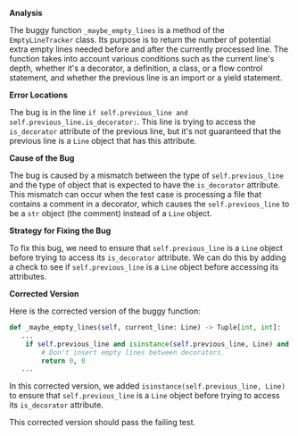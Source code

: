 **Analysis**

The buggy function `_maybe_empty_lines` is a method of the `EmptyLineTracker` class. Its purpose is to return the number of potential extra empty lines needed before and after the currently processed line. The function takes into account various conditions such as the current line's depth, whether it's a decorator, a definition, a class, or a flow control statement, and whether the previous line is an import or a yield statement.

**Error Locations**

The bug is in the line `if self.previous_line and self.previous_line.is_decorator:`. This line is trying to access the `is_decorator` attribute of the previous line, but it's not guaranteed that the previous line is a `Line` object that has this attribute.

**Cause of the Bug**

The bug is caused by a mismatch between the type of `self.previous_line` and the type of object that is expected to have the `is_decorator` attribute. This mismatch can occur when the test case is processing a file that contains a comment in a decorator, which causes the `self.previous_line` to be a `str` object (the comment) instead of a `Line` object.

**Strategy for Fixing the Bug**

To fix this bug, we need to ensure that `self.previous_line` is a `Line` object before trying to access its `is_decorator` attribute. We can do this by adding a check to see if `self.previous_line` is a `Line` object before accessing its attributes.

**Corrected Version**

Here is the corrected version of the buggy function:
```python
def _maybe_empty_lines(self, current_line: Line) -> Tuple[int, int]:
   ...
    if self.previous_line and isinstance(self.previous_line, Line) and self.previous_line.is_decorator:
        # Don't insert empty lines between decorators.
        return 0, 0
   ...
```
In this corrected version, we added `isinstance(self.previous_line, Line)` to ensure that `self.previous_line` is a `Line` object before trying to access its `is_decorator` attribute.

This corrected version should pass the failing test.
